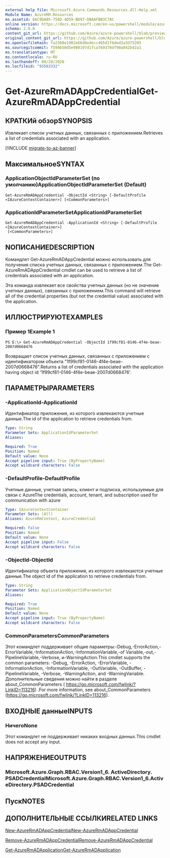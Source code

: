 ```yaml
---
external help file: Microsoft.Azure.Commands.Resources.dll-Help.xml
Module Name: AzureRM.Resources
ms.assetid: 6AC9DA05-756D-4D59-BD97-DBAAFBB3C7AC
online version: https://docs.microsoft.com/en-us/powershell/module/azurerm.resources/get-azurermadappcredential
schema: 2.0.0
content_git_url: https://github.com/Azure/azure-powershell/blob/preview/src/ResourceManager/Resources/Commands.Resources/help/Get-AzureRmADAppCredential.md
original_content_git_url: https://github.com/Azure/azure-powershell/blob/preview/src/ResourceManager/Resources/Commands.Resources/help/Get-AzureRmADAppCredential.md
ms.openlocfilehash: fa2368e1982e66d8edecc465d1f6ded3a3d75205
ms.sourcegitcommit: f599b50d5e980197d1fca769378df90a842b42a1
ms.translationtype: MT
ms.contentlocale: ru-RU
ms.lasthandoff: 08/20/2020
ms.locfileid: "93563332"
---
```

# <span data-ttu-id="7988d-101">Get-AzureRmADAppCredential</span><span class="sxs-lookup"><span data-stu-id="7988d-101">Get-AzureRmADAppCredential</span></span>

## <span data-ttu-id="7988d-102">КРАТКИй обзор</span><span class="sxs-lookup"><span data-stu-id="7988d-102">SYNOPSIS</span></span>
<span data-ttu-id="7988d-103">Извлекает список учетных данных, связанных с приложением.</span><span class="sxs-lookup"><span data-stu-id="7988d-103">Retrieves a list of credentials associated with an application.</span></span>

[!INCLUDE [migrate-to-az-banner](../../includes/migrate-to-az-banner.md)]

## <span data-ttu-id="7988d-104">Максимальное</span><span class="sxs-lookup"><span data-stu-id="7988d-104">SYNTAX</span></span>

### <span data-ttu-id="7988d-105">ApplicationObjectIdParameterSet (по умолчанию)</span><span class="sxs-lookup"><span data-stu-id="7988d-105">ApplicationObjectIdParameterSet (Default)</span></span>
```
Get-AzureRmADAppCredential -ObjectId <String> [-DefaultProfile <IAzureContextContainer>] [<CommonParameters>]
```

### <span data-ttu-id="7988d-106">ApplicationIdParameterSet</span><span class="sxs-lookup"><span data-stu-id="7988d-106">ApplicationIdParameterSet</span></span>
```
Get-AzureRmADAppCredential -ApplicationId <String> [-DefaultProfile <IAzureContextContainer>]
 [<CommonParameters>]
```

## <span data-ttu-id="7988d-107">NОПИСАНИЕ</span><span class="sxs-lookup"><span data-stu-id="7988d-107">DESCRIPTION</span></span>
<span data-ttu-id="7988d-108">Командлет Get-AzureRmADAppCredential можно использовать для получения списка учетных данных, связанных с приложением.</span><span class="sxs-lookup"><span data-stu-id="7988d-108">The Get-AzureRmADAppCredential cmdlet can be used to retrieve a list of credentials associated with an application.</span></span>

<span data-ttu-id="7988d-109">Эта команда извлекает все свойства учетных данных (но не значение учетных данных), связанных с приложением.</span><span class="sxs-lookup"><span data-stu-id="7988d-109">This command will retrieve all of the credential properties (but not the credential value) associated with the application.</span></span>

## <span data-ttu-id="7988d-110">ИЛЛЮСТРИРУЮТ</span><span class="sxs-lookup"><span data-stu-id="7988d-110">EXAMPLES</span></span>

### <span data-ttu-id="7988d-111">Пример 1</span><span class="sxs-lookup"><span data-stu-id="7988d-111">Example 1</span></span>
```
PS E:\> Get-AzureRmADAppCredential -ObjectId 1f99cf81-0146-4f4e-beae-2007d0668476
```

<span data-ttu-id="7988d-112">Возвращает список учетных данных, связанных с приложением с идентификатором объекта "1f99cf81-0146-4f4e-beae-2007d0668476".</span><span class="sxs-lookup"><span data-stu-id="7988d-112">Returns a list of credentials associated with the application having object id '1f99cf81-0146-4f4e-beae-2007d0668476'.</span></span>

## <span data-ttu-id="7988d-113">ПАРАМЕТРЫ</span><span class="sxs-lookup"><span data-stu-id="7988d-113">PARAMETERS</span></span>

### <span data-ttu-id="7988d-114">-ApplicationId</span><span class="sxs-lookup"><span data-stu-id="7988d-114">-ApplicationId</span></span>
<span data-ttu-id="7988d-115">Идентификатор приложения, из которого извлекаются учетные данные.</span><span class="sxs-lookup"><span data-stu-id="7988d-115">The id of the application to retrieve credentials from.</span></span>

```yaml
Type: String
Parameter Sets: ApplicationIdParameterSet
Aliases:

Required: True
Position: Named
Default value: None
Accept pipeline input: True (ByPropertyName)
Accept wildcard characters: False
```

### <span data-ttu-id="7988d-116">-DefaultProfile</span><span class="sxs-lookup"><span data-stu-id="7988d-116">-DefaultProfile</span></span>
<span data-ttu-id="7988d-117">Учетные данные, учетная запись, клиент и подписка, используемые для связи с Azure</span><span class="sxs-lookup"><span data-stu-id="7988d-117">The credentials, account, tenant, and subscription used for communication with azure</span></span>

```yaml
Type: IAzureContextContainer
Parameter Sets: (All)
Aliases: AzureRmContext, AzureCredential

Required: False
Position: Named
Default value: None
Accept pipeline input: False
Accept wildcard characters: False
```

### <span data-ttu-id="7988d-118">-ObjectId</span><span class="sxs-lookup"><span data-stu-id="7988d-118">-ObjectId</span></span>
<span data-ttu-id="7988d-119">Идентификатор объекта приложения, из которого извлекаются учетные данные.</span><span class="sxs-lookup"><span data-stu-id="7988d-119">The object id of the application to retrieve credentials from.</span></span>

```yaml
Type: String
Parameter Sets: ApplicationObjectIdParameterSet
Aliases:

Required: True
Position: Named
Default value: None
Accept pipeline input: True (ByPropertyName)
Accept wildcard characters: False
```

### <span data-ttu-id="7988d-120">CommonParameters</span><span class="sxs-lookup"><span data-stu-id="7988d-120">CommonParameters</span></span>
<span data-ttu-id="7988d-121">Этот командлет поддерживает общие параметры:-Debug,-ErrorAction,-ErrorVariable,-InformationAction,-InformationVariable,-of Variable,-out,-PipelineVariable,-Verbose, и-WarningAction.</span><span class="sxs-lookup"><span data-stu-id="7988d-121">This cmdlet supports the common parameters: -Debug, -ErrorAction, -ErrorVariable, -InformationAction, -InformationVariable, -OutVariable, -OutBuffer, -PipelineVariable, -Verbose, -WarningAction, and -WarningVariable.</span></span> <span data-ttu-id="7988d-122">Дополнительные сведения можно найти в разделе about_CommonParameters ( https://go.microsoft.com/fwlink/?LinkID=113216) .</span><span class="sxs-lookup"><span data-stu-id="7988d-122">For more information, see about_CommonParameters (https://go.microsoft.com/fwlink/?LinkID=113216).</span></span>

## <span data-ttu-id="7988d-123">ВХОДНЫЕ данные</span><span class="sxs-lookup"><span data-stu-id="7988d-123">INPUTS</span></span>

### <span data-ttu-id="7988d-124">Ничего</span><span class="sxs-lookup"><span data-stu-id="7988d-124">None</span></span>
<span data-ttu-id="7988d-125">Этот командлет не поддерживает никаких входных данных.</span><span class="sxs-lookup"><span data-stu-id="7988d-125">This cmdlet does not accept any input.</span></span>

## <span data-ttu-id="7988d-126">НАПРЯЖЕНИЕ</span><span class="sxs-lookup"><span data-stu-id="7988d-126">OUTPUTS</span></span>

### <span data-ttu-id="7988d-127">Microsoft.Azure.Graph.RBAC.Version1_6. ActiveDirectory. PSADCredential</span><span class="sxs-lookup"><span data-stu-id="7988d-127">Microsoft.Azure.Graph.RBAC.Version1_6.ActiveDirectory.PSADCredential</span></span>

## <span data-ttu-id="7988d-128">Пуск</span><span class="sxs-lookup"><span data-stu-id="7988d-128">NOTES</span></span>

## <span data-ttu-id="7988d-129">ДОПОЛНИТЕЛЬНЫЕ ССЫЛКИ</span><span class="sxs-lookup"><span data-stu-id="7988d-129">RELATED LINKS</span></span>

[<span data-ttu-id="7988d-130">New-AzureRmADAppCredential</span><span class="sxs-lookup"><span data-stu-id="7988d-130">New-AzureRmADAppCredential</span></span>](./New-AzureRmADAppCredential.md)

[<span data-ttu-id="7988d-131">Remove-AzureRmADAppCredential</span><span class="sxs-lookup"><span data-stu-id="7988d-131">Remove-AzureRmADAppCredential</span></span>](./Remove-AzureRmADAppCredential.md)

[<span data-ttu-id="7988d-132">Get-AzureRmADApplication</span><span class="sxs-lookup"><span data-stu-id="7988d-132">Get-AzureRmADApplication</span></span>](./Get-AzureRmADApplication.md)

